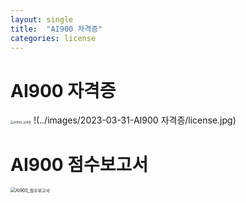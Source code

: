 ```yaml
---
layout: single
title:  "AI900 자격증"
categories: license
---
```


# AI900 자격증
<img src="D:\Batter2-github-blog\Batter2.github.io\images\2023-03-31-AI900 자격증\license.jpg" alt="AI900_자격증" style="zoom:33%;" />
!(../images/2023-03-31-AI900 자격증/license.jpg)

# AI900 점수보고서
<img src="D:\Batter2-github-blog\Batter2.github.io\images\2023-03-31-AI900 자격증\report.jpg" alt="AI900_점수보고서" style="zoom:50%;" />
